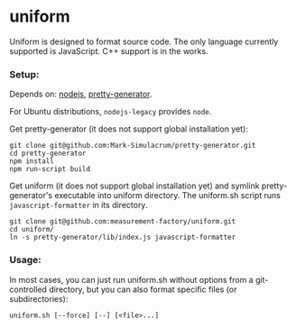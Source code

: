 # uniform

Uniform is designed to format source code.
The only language currently supported is JavaScript.
C++ support is in the works.

### Setup:

Depends on: [nodejs](http://nodejs.org), [pretty-generator](https://github.com/Mark-Simulacrum/pretty-generator).

For Ubuntu distributions, `nodejs-legacy` provides `node`.

Get pretty-generator (it does not support global installation yet):
```
git clone git@github.com:Mark-Simulacrum/pretty-generator.git
cd pretty-generator
npm install
npm run-script build
```

Get uniform (it does not support global installation yet) and
symlink pretty-generator's executable into uniform directory.
The uniform.sh script runs `javascript-formatter` in its directory.
```
git clone git@github.com:measurement-factory/uniform.git
cd uniform/
ln -s pretty-generator/lib/index.js javascript-formatter
```

### Usage:

In most cases, you can just run uniform.sh without options
from a git-controlled directory, but you can also format specific files
(or subdirectories):
```
uniform.sh [--force] [--] [<file>...]
```
